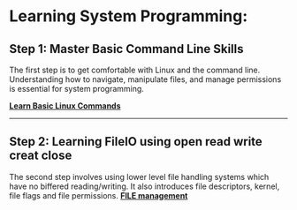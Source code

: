 # Learning System Programming:

## Step 1: Master Basic Command Line Skills
The first step is to get comfortable with Linux and the command line. Understanding how to navigate, manipulate files, and manage permissions is essential for system programming.

[**Learn Basic Linux Commands**](step1/README.md)

---

## Step 2: Learning FileIO using open read write creat close
The second step involves using lower level file handling systems which have no biffered reading/writing. It also introduces file descriptors, kernel, file flags and file permissions.
[**FILE management**](step2/README.md)